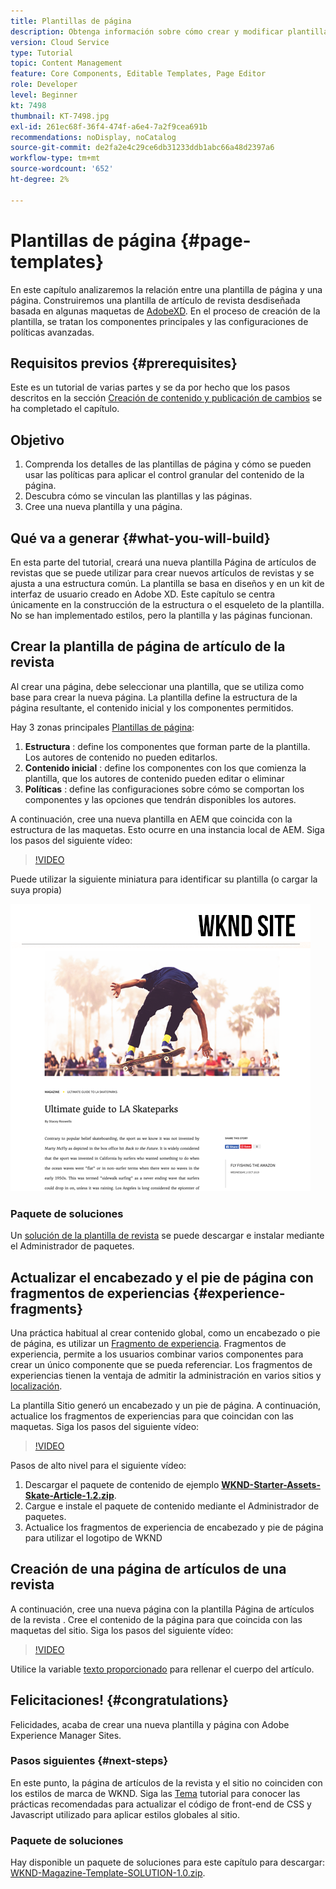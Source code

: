 ```yaml
---
title: Plantillas de página
description: Obtenga información sobre cómo crear y modificar plantillas de página. Comprenda la relación entre una plantilla de página y una página. Obtenga información sobre cómo configurar las políticas de una plantilla de página para proporcionar control granular y coherencia de marca para el contenido.  Se crea una plantilla de artículo de revista bien estructurada basada en una maqueta de Adobe XD.
version: Cloud Service
type: Tutorial
topic: Content Management
feature: Core Components, Editable Templates, Page Editor
role: Developer
level: Beginner
kt: 7498
thumbnail: KT-7498.jpg
exl-id: 261ec68f-36f4-474f-a6e4-7a2f9cea691b
recommendations: noDisplay, noCatalog
source-git-commit: de2fa2e4c29ce6db31233ddb1abc66a48d2397a6
workflow-type: tm+mt
source-wordcount: '652'
ht-degree: 2%

---
```


# Plantillas de página {#page-templates}

En este capítulo analizaremos la relación entre una plantilla de página y una página. Construiremos una plantilla de artículo de revista desdiseñada basada en algunas maquetas de [AdobeXD](https://www.adobe.com/products/xd.html). En el proceso de creación de la plantilla, se tratan los componentes principales y las configuraciones de políticas avanzadas.

## Requisitos previos {#prerequisites}

Este es un tutorial de varias partes y se da por hecho que los pasos descritos en la sección [Creación de contenido y publicación de cambios](./author-content-publish.md) se ha completado el capítulo.

## Objetivo

1. Comprenda los detalles de las plantillas de página y cómo se pueden usar las políticas para aplicar el control granular del contenido de la página.
1. Descubra cómo se vinculan las plantillas y las páginas.
1. Cree una nueva plantilla y una página.

## Qué va a generar {#what-you-will-build}

En esta parte del tutorial, creará una nueva plantilla Página de artículos de revistas que se puede utilizar para crear nuevos artículos de revistas y se ajusta a una estructura común. La plantilla se basa en diseños y en un kit de interfaz de usuario creado en Adobe XD. Este capítulo se centra únicamente en la construcción de la estructura o el esqueleto de la plantilla. No se han implementado estilos, pero la plantilla y las páginas funcionan.

## Crear la plantilla de página de artículo de la revista

Al crear una página, debe seleccionar una plantilla, que se utiliza como base para crear la nueva página. La plantilla define la estructura de la página resultante, el contenido inicial y los componentes permitidos.

Hay 3 zonas principales [Plantillas de página](https://experienceleague.adobe.com/docs/experience-manager-cloud-service/sites/authoring/features/templates.html?lang=es):

1. **Estructura** : define los componentes que forman parte de la plantilla. Los autores de contenido no pueden editarlos.
1. **Contenido inicial** : define los componentes con los que comienza la plantilla, que los autores de contenido pueden editar o eliminar
1. **Políticas** : define las configuraciones sobre cómo se comportan los componentes y las opciones que tendrán disponibles los autores.

A continuación, cree una nueva plantilla en AEM que coincida con la estructura de las maquetas. Esto ocurre en una instancia local de AEM. Siga los pasos del siguiente vídeo:

>[!VIDEO](https://video.tv.adobe.com/v/332915/?quality=12&learn=on)

Puede utilizar la siguiente miniatura para identificar su plantilla (o cargar la suya propia)

![Artículo Miniatura de plantilla de página](./assets/page-templates/article-page-template-thumbnail.png)


### Paquete de soluciones

Un [solución de la plantilla de revista](assets/page-templates/WKND-Magazine-Template-SOLUTION-1.1.zip) se puede descargar e instalar mediante el Administrador de paquetes.

## Actualizar el encabezado y el pie de página con fragmentos de experiencias {#experience-fragments}

Una práctica habitual al crear contenido global, como un encabezado o pie de página, es utilizar un [Fragmento de experiencia](https://experienceleague.adobe.com/docs/experience-manager-learn/sites/experience-fragments/experience-fragments-feature-video-use.html). Fragmentos de experiencia, permite a los usuarios combinar varios componentes para crear un único componente que se pueda referenciar. Los fragmentos de experiencias tienen la ventaja de admitir la administración en varios sitios y [localización](https://experienceleague.adobe.com/docs/experience-manager-core-components/using/components/experience-fragment.html?lang=en#localized-site-structure).

La plantilla Sitio generó un encabezado y un pie de página. A continuación, actualice los fragmentos de experiencias para que coincidan con las maquetas. Siga los pasos del siguiente vídeo:

>[!VIDEO](https://video.tv.adobe.com/v/332916/?quality=12&learn=on)

Pasos de alto nivel para el siguiente vídeo:

1. Descargar el paquete de contenido de ejemplo **[WKND-Starter-Assets-Skate-Article-1.2.zip](assets/page-templates/WKND-Starter-Assets-Skate-Article-1.2.zip)**.
1. Cargue e instale el paquete de contenido mediante el Administrador de paquetes.
1. Actualice los fragmentos de experiencia de encabezado y pie de página para utilizar el logotipo de WKND

## Creación de una página de artículos de una revista

A continuación, cree una nueva página con la plantilla Página de artículos de la revista . Cree el contenido de la página para que coincida con las maquetas del sitio. Siga los pasos del siguiente vídeo:

>[!VIDEO](https://video.tv.adobe.com/v/332917/?quality=12&learn=on)

Utilice la variable [texto proporcionado](./assets/page-templates/la-skateparks-copy.txt) para rellenar el cuerpo del artículo.

## Felicitaciones! {#congratulations}

Felicidades, acaba de crear una nueva plantilla y página con Adobe Experience Manager Sites.

### Pasos siguientes {#next-steps}

En este punto, la página de artículos de la revista y el sitio no coinciden con los estilos de marca de WKND. Siga las [Tema](theming.md) tutorial para conocer las prácticas recomendadas para actualizar el código de front-end de CSS y Javascript utilizado para aplicar estilos globales al sitio.

### Paquete de soluciones

Hay disponible un paquete de soluciones para este capítulo para descargar: [WKND-Magazine-Template-SOLUTION-1.0.zip](assets/page-templates/WKND-Magazine-Template-SOLUTION-1.0.zip).

